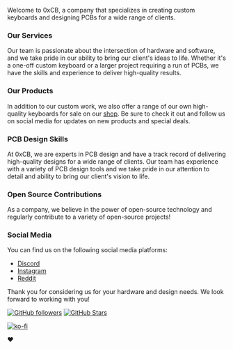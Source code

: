 Welcome to 0xCB, a company that specializes in creating custom keyboards and designing PCBs for a wide range of clients.

### Our Services

Our team is passionate about the intersection of hardware and software, and we take pride in our ability to bring our client's ideas to life. Whether it's a one-off custom keyboard or a larger project requiring a run of PCBs, we have the skills and experience to deliver high-quality results.

### Our Products

In addition to our custom work, we also offer a range of our own high-quality keyboards for sale on our [shop](https://keeb.supply/). Be sure to check it out and follow us on social media for updates on new products and special deals.

### PCB Design Skills

At 0xCB, we are experts in PCB design and have a track record of delivering high-quality designs for a wide range of clients. Our team has experience with a variety of PCB design tools and we take pride in our attention to detail and ability to bring our client's vision to life.

### Open Source Contributions

As a company, we believe in the power of open-source technology and regularly contribute to a variety of open-source projects!

### Social Media

You can find us on the following social media platforms:

- [Discord](https://discord.gg/WpmFC2NRWV)
- [Instagram](https://www.instagram.com/keeb.supply/)
- [Reddit](https://www.reddit.com/user/0xCB-dev)

Thank you for considering us for your hardware and design needs. We look forward to working with you!

[![GitHub followers](https://img.shields.io/github/followers/0xCB-dev.svg?style=social&label=Follow)](https://github.com/0xCB-dev) [![GitHub Stars](https://img.shields.io/github/stars/0xCB-dev.svg?style=social&label=Stars)](https://github.com/0xCB-dev)

[![ko-fi](https://ko-fi.com/img/githubbutton_sm.svg)](https://ko-fi.com/M4M4JVQE8)

:heart:
